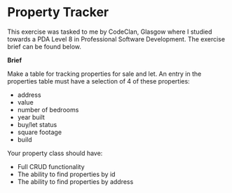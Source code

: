 # Property Tracker

This exercise was tasked to me by CodeClan, Glasgow where I studied towards a PDA Level 8 in Professional Software Development. The exercise brief can be found below.

**Brief**

Make a table for tracking properties for sale and let. An entry in the properties table must have a selection of 4 of these properties:

- address
- value
- number of bedrooms
- year built
- buy/let status
- square footage
- build

Your property class should have:
- Full CRUD functionality
- The ability to find properties by id
- The ability to find properties by address
